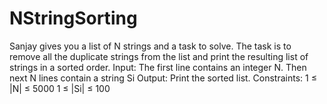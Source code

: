 # NStringSorting
Sanjay gives you a list of N strings and a task to solve. The task is to remove all the duplicate strings from the list and print the resulting list of strings in a sorted order.  Input:  The first line contains an integer N. Then next N lines contain a string Si  Output:  Print the sorted list.  Constraints:  1 ≤ |N| ≤ 5000 1 ≤ |Si| ≤ 100 
